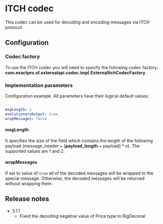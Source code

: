 # ITCH codec

This codec can be used for decoding and encoding messages via ITCH protocol

## Configuration

### Codec factory

To use the ITCH codec you will need to specify the following codec factory:
**com.exactpro.sf.externalapi.codec.impl.ExternalItchCodecFactory**

### Implementation parameters
Configuration example. All parameters have their logical default values.
```yaml
---
msgLength: 1
evolutionaryOutput: true
wrapMessages: false
```

#### msgLength

It specifies the size of the field which contains the length of the following payload (message_header + [**payload_length** + payload] * _n_).
The supported values are 1 and 2.

#### wrapMessages

If set to value of `true` all of the decoded messages will be wrapped to the special message.
Otherwise, the decoded messages will be returned without wrapping them.

## Release notes

+ 5.1.1
  + Fixed the decoding negative value of Price type to BigDecimal